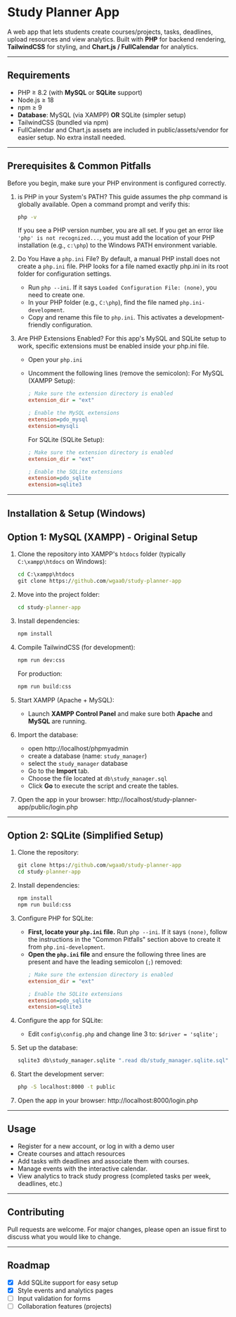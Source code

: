 # Study Planner App
A web app that lets students create courses/projects, tasks, deadlines, upload resources and view analytics. Built with **PHP** for backend rendering, **TailwindCSS** for styling, and **Chart.js / FullCalendar** for analytics.

---

## Requirements
- PHP ≥ 8.2 (with **MySQL** or **SQLite** support)
- Node.js ≥ 18
- npm ≥ 9
- **Database**: MySQL (via XAMPP) **OR** SQLite (simpler setup)
- TailwindCSS (bundled via npm)
- FullCalendar and Chart.js assets are included in public/assets/vendor for easier setup. No extra install needed.

---

## Prerequisites & Common Pitfalls
Before you begin, make sure your PHP environment is configured correctly.

1. is PHP in your System's PATH?
    This guide assumes the php command is globally available. Open a command prompt and verify this:
    ```cmd
    php -v
    ```
    If you see a PHP version number, you are all set. If you get an error like `'php' is not recognized...`, you must add the location of your PHP installation (e.g., `c:\php`) to the Windows PATH environment variable.

2. Do You Have a `php.ini` File?
    By default, a manual PHP install does not create a `php.ini` file. PHP looks for a file named exactly php.ini in its root folder for configuration settings.
    - Run `php --ini`. If it says `Loaded Configuration File: (none)`, you need to create one.
    - In your PHP folder (e.g., `C:\php`), find the file named `php.ini-development`.
    - Copy and rename this file to `php.ini`. This activates a development-friendly configuration.

3. Are PHP Extensions Enabled?
    For this app's MySQL and SQLite setup to work, specific extensions must be enabled inside your php.ini file.
    - Open your `php.ini`
    - Uncomment the following lines (remove the semicolon):
        For MySQL (XAMPP Setup):
        ```ini
        ; Make sure the extension directory is enabled
        extension_dir = "ext"

        ; Enable the MySQL extensions
        extension=pdo_mysql
        extension=mysqli
        ```

        For SQLite (SQLite Setup):
        ```ini
        ; Make sure the extension directory is enabled
        extension_dir = "ext"

        ; Enable the SQLite extensions
        extension=pdo_sqlite
        extension=sqlite3
        ```

---

## Installation & Setup (Windows)
## Option 1: MySQL (XAMPP) - Original Setup
1. Clone the repository into XAMPP's `htdocs` folder (typically `C:\xampp\htdocs` on Windows):
    ```cmd
    cd C:\xampp\htdocs
    git clone https://github.com/wgaa0/study-planner-app
    ```

2. Move into the project folder:
    ```cmd
    cd study-planner-app
    ```

3. Install dependencies:
    ```cmd
    npm install
    ```

4. Compile TailwindCSS (for development):
    ```cmd
    npm run dev:css
    ```

   For production:
   ```cmd
   npm run build:css
   ```

5. Start XAMPP (Apache + MySQL):
    - Launch **XAMPP Control Panel** and make sure both **Apache** and **MySQL** are running.

6. Import the database:
    - open http://localhost/phpmyadmin
    - create a database (name: `study_manager`)
    - select the `study_manager` database
    - Go to the **Import** tab.
    - Choose the file located at `db\study_manager.sql`
    - Click **Go** to execute the script and create the tables.

7. Open the app in your browser: http://localhost/study-planner-app/public/login.php

---
## Option 2: SQLite (Simplified Setup)
1. Clone the repository:
    ```cmd
    git clone https://github.com/wgaa0/study-planner-app
    cd study-planner-app
    ```

2. Install dependencies:
    ```cmd
    npm install
    npm run build:css
    ```

3. Configure PHP for SQLite:
   - **First, locate your `php.ini` file.** Run `php --ini`. If it says `(none)`, follow the instructions in the "Common Pitfalls" section above to create it from `php.ini-development`.
   - **Open the `php.ini` file** and ensure the following three lines are present and have the leading semicolon (`;`) removed:
     ```ini
     ; Make sure the extension directory is enabled
     extension_dir = "ext"

     ; Enable the SQLite extensions
     extension=pdo_sqlite
     extension=sqlite3
     ```

4. Configure the app for SQLite:
    - Edit `config\config.php` and change line 3 to: `$driver = 'sqlite';`

5. Set up the database:
    ```cmd
    sqlite3 db\study_manager.sqlite ".read db/study_manager.sqlite.sql"
    ```

6. Start the development server:
    ```cmd
    php -S localhost:8000 -t public
    ```

7. Open the app in your browser: http://localhost:8000/login.php

---

## Usage
- Register for a new account, or log in with a demo user
- Create courses and attach resources
- Add tasks with deadlines and associate them with courses.
- Manage events with the interactive calendar.
- View analytics to track study progress (completed tasks per week, deadlines, etc.)

---

## Contributing
Pull requests are welcome. For major changes, please open an issue first to discuss what you would like to change.

---

## Roadmap
- [x] Add SQLite support for easy setup
- [x] Style events and analytics pages
- [ ] Input validation for forms
- [ ] Collaboration features (projects)
